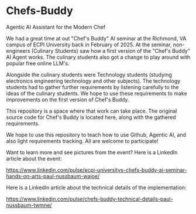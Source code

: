 # Chefs-Buddy
Agentic AI Assistant for the Modern Chef

We had a great time at out "Chef's Buddy" AI seminar at the Richmond, VA campus of ECPI University back in February of 2025. 
At the seminar, non-engineers (Culinary Students) saw how a first version of the "Chef's Buddy" AI Agent works.
The culinary students also got a change to play around with popular free online LLM's.

Alongside the culinary students were Technology students (studying electronics engineering technology and other subjects).
The technology students had to gather further requirements by listening carefully to the ideas of the culinary students.
We hope to use these requirements to make improvements on the first version of Chef's Buddy.

This repository is a space where that work can take place.
The original source code for Chef's Buddy is located here, along with the gathered requirements.

We hope to use this repository to teach how to use Github, Agentic AI, and also light requirements tracking.
All are welcome to participate!

Want to learn more and see pictures from the event?
Here is a LinkedIn article about the event:

https://www.linkedin.com/pulse/ecpi-universitys-chefs-buddy-ai-seminar-hands-on-arts-paul-nussbaum-wajoe/

Here is a LinkedIn article about the technical details of the implementation:

https://www.linkedin.com/pulse/chefs-buddy-technical-details-paul-nussbaum-twmne/
